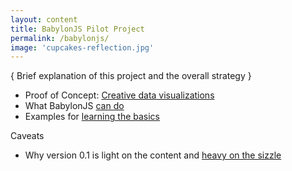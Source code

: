 ```yaml
---
layout: content
title: BabylonJS Pilot Project
permalink: /babylonjs/
image: 'cupcakes-reflection.jpg'
---
```


{ Brief explanation of this project and the overall strategy }


- Proof of Concept: [Creative data visualizations](../pages/babylonjs/dataviz-poc.html) 
- What BabylonJS [can do](../pages/babylonjs/babylonjs-demos.html)
- Examples for [learning the basics](../pages/babylonjs/basics.html)

Caveats
- Why version 0.1 is light on the content and [heavy on the sizzle](../pages/babylonjs/why-sizzle.html) 